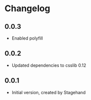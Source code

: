 # Changelog

## 0.0.3

- Enabled polyfill

## 0.0.2

- Updated dependencies to csslib 0.12


## 0.0.1

- Initial version, created by Stagehand
